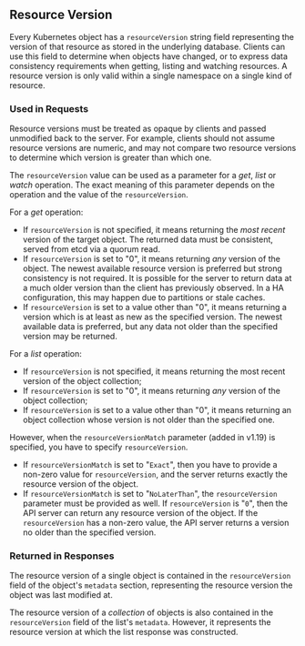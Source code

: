 ## Resource Version

Every Kubernetes object has a `resourceVersion` string field representing the
version of that resource as stored in the underlying database. Clients can use
this field to determine when objects have changed, or to express data
consistency requirements when getting, listing and watching resources.
A resource version is only valid within a single namespace on a single kind of
resource.

### Used in Requests

Resource versions must be treated as opaque by clients and passed unmodified
back to the server. For example, clients should not assume resource versions
are numeric, and may not compare two resource versions to determine which
version is greater than which one.

The `resourceVersion` value can be used as a parameter for a *get*, *list* or
*watch* operation. The exact meaning of this parameter depends on the
operation and the value of the `resourceVersion`.

For a *get* operation:

- If `resourceVersion` is not specified, it means returning the *most recent*
  version of the target object. The returned data must be consistent, served
  from etcd via a quorum read.
- If `resourceVersion` is set to "0", it means returning *any* version of the
  object. The newest available resource version is preferred but strong
  consistency is not required. It is possible for the server to return data at
  a much older version than the client has previously observed. In a HA
  configuration, this may happen due to partitions or stale caches.
- If `resourceVersion` is set to a value other than "0", it means returning a
  version which is at least as new as the specified version. The newest
  available data is preferred, but any data not older than the specified
  version may be returned.

For a *list* operation:

- If `resourceVersion` is not specified, it means returning the most recent
  version of the object collection;
- If `resourceVersion` is set to "0", it means returning _any_ version of the
  object collection;
- If `resourceVersion` is set to a value other than "0", it means returning an
  object collection whose version is not older than the specified one.

However, when the `resourceVersionMatch` parameter (added in v1.19) is
specified, you have to specify `resourceVersion`.

- If `resourceVersionMatch` is set to "`Exact`", then you have to provide a
  non-zero value for `resourceVersion`, and the server returns exactly the
  resource version of the object.
- If `resourceVersionMatch` is set to "`NoLaterThan`", the `resourceVersion`
  parameter must be provided as well. If `resourceVersion` is "`0`", then the
  API server can return any resource version of the object. If the
  `resourceVersion` has a non-zero value, the API server returns a version no
  older than the specified version.

### Returned in Responses

The resource version of a single object is contained in the `resourceVersion`
field of the object's `metadata` section, representing the resource version
the object was last modified at.

The resource version of a _collection_ of objects is also contained in the
`resourceVersion` field of the list's `metadata`. However, it represents the
resource version at which the list response was constructed.

